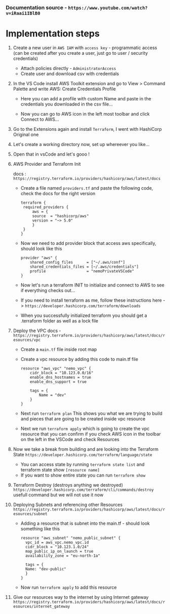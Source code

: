 ### Documentation source - `https://www.youtube.com/watch?v=iRaai1IBlB0`

# Implementation steps

1. Create a new user in `AWS IAM` with `access key` - programmatic access (can be created after you create a user, just go to user / security credentials)

   - Attach policies directly - `AdministratorAccess`
   - Create user and download csv with credentials

2. In the VS Code install AWS Toolkit extension and go to View > Command Palette and write AWS: Create Credentials Profile

   - Here you can add a profile with custom Name and paste in the credentials you downloaded in the csv file...

   - Now you can go to AWS icon in the left most toolbar and click Connect to AWS...

3. Go to the Extensions again and install `Terraform`, I went with HashiCorp Original one

4. Let's create a working directory now, set up whereever you like...

5. Open that in vsCode and let's gooo !

6. AWS Provider and Terraform Init

   docs : `https://registry.terraform.io/providers/hashicorp/aws/latest/docs`

   - Create a file named `providers.tf` and paste the following code, check the docs for the right version

     ```
     terraform {
      required_providers {
          aws = {
          source  = "hashicorp/aws"
          version = "~> 5.0"
          }
      }
     }
     ```

   - Now we need to add provider block that access aws specifically, should look like this

     ```
     provider "aws" {
         shared_config_files      = ["~/.aws/conf"]
         shared_credentials_files = [~/.aws/credentials"]
         profile                  = "nemoPrivateVSCode"
     }
     ```

   - Now let's run a terraform INIT to initialize and connect to AWS to see if everything checks out...

   - If you need to install terraform as me, follow these instructions here -> `https://developer.hashicorp.com/terraform/downloads`

   - When you successfully initialized terraform you should get a .terraform folder as well as a lock file

7. Deploy the VPC
   docs - `https://registry.terraform.io/providers/hashicorp/aws/latest/docs/resources/vpc`

   - Create a `main.tf` file inside root map

   - Create a vpc resource by adding this code to main.tf file

     ```
     resource "aws_vpc" "nemo_vpc" {
         cidr_block = "10.123.0.0/16"
         enable_dns_hostnames = true
         enable_dns_support = true

         tags = {
             Name = "dev"
         }
     }
     ```

   - Next run `terraform plan` This shows you what we are trying to build and pieces that are going to be created inside vpc resource

   - Next we run `terraform apply` which is going to create the vpc resource that you can confirm if you check AWS icon in the toolbar on the left in the VSCode and check Resources

8. Now we take a break from building and are looking into the Terraform State `https://developer.hashicorp.com/terraform/language/state`

   - You can access state by running `terraform state list` and terraform state show `[resource name]`
   - If you want to show entire state you can run `terraform show`

9. Terraform Destroy (destroys anything we destroyed) `https://developer.hashicorp.com/terraform/cli/commands/destroy` usefull command but we will not use it now

10. Deploying Subnets and referencing other Resources `https://registry.terraform.io/providers/hashicorp/aws/latest/docs/resources/subnet`

    - Adding a resource that is subnet into the main.tf - should look something like this

      ```
      resource "aws_subnet" "nemo_public_subnet" {
        vpc_id = aws_vpc.nemo_vpc.id
        cidr_block = "10.123.1.0/24"
        map_public_ip_on_launch = true
        availability_zone = "eu-north-1a"

        tags = {
        Name: "dev-public"
        }
      }
      ```

    - Now run `terraform apply` to add this resource

11. Give our resources way to the internet by using Internet gateway `https://registry.terraform.io/providers/hashicorp/aws/latest/docs/resources/internet_gateway`
